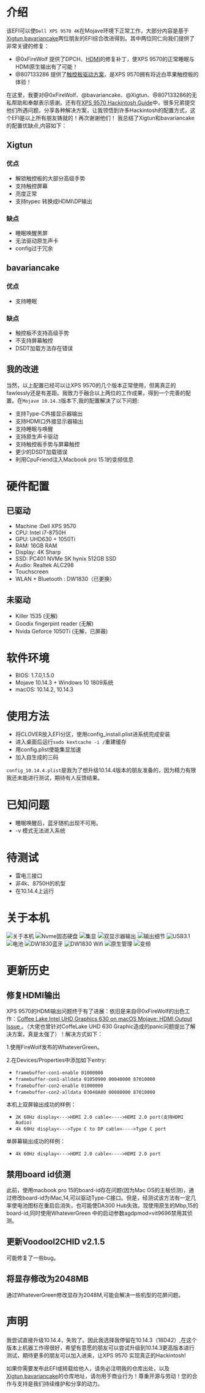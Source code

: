 # 介绍
该EFI可以使`Dell XPS 9570 4K`在Mojave环境下正常工作，大部分内容是基于[Xigtun](https://github.com/Xigtun/xps-9570-mojave),[bavariancake](https://github.com/bavariancake/XPS9570-macOS)两位朋友的EFI综合改进得到。其中两位同仁向我们提供了非常关键的修复：
* @0xFireWolf 提供了DPCH、[HDMI](https://www.tonymacx86.com/threads/fix-coffee-lake-intel-uhd-graphics-630-on-macos-mojave-hdmi-output-issue-public-testing-stage.275126/)的修复补丁，使XPS 9570的正常睡眠与HDMI原生输出有了可能！
* @807133286 提供了[触控板驱动方案](https://github.com/Xigtun/xps-9570-mojave/issues/23)，是XPS 9570拥有将近白苹果触控板的体验！

在这里，我要对@0xFireWolf、@bavariancake、@Xigtun、@807133286的无私帮助和奉献表示感谢。还有在[XPS 9570 Hackintosh Guide](https://www.tonymacx86.com/threads/wip-guide-xps-9570-hackintosh-guide.259844/)中，很多兄弟提交他们所遇问题，分享各种解决方案，让我领悟到许多Hackintosh的配置方式，这个EFI是以上所有朋友铸就的！再次谢谢他们！
我总结了Xigtun和bavariancake的配置优缺点,内容如下：
## Xigtun 
 ### 优点
 * 解锁触控板的大部分高级手势
 * 支持触控屏幕
 * 亮度正常
 * 支持typec 转换成HDMI\DP输出
 ### 缺点
 * 睡眠唤醒黑屏
 * 无法驱动原生声卡
 * config过于冗余
 
## bavariancake
 ### 优点
 * 支持睡眠

 ### 缺点
 * 触控板不支持高级手势
 * 不支持屏幕触控
 * DSDT加载方法存在错误
 
## 我的改进
当然，以上配置已经可以让XPS 9570的几个版本正常使用，但离真正的fawlessly还是有差距。我致力于融合以上两位的工作成果，得到一个完善的配置。在`Mojave 10.14.3`版本下,我的配置解决了以下问题:

 * 支持Type-C外接显示器输出
 * 支持HDMI口外接显示器输出
 * 支持睡眠与唤醒
 * 支持原生声卡驱动
 * 支持触控板手势与屏幕触控
 * 更少的DSDT加载错误
 * 利用CpuFriend注入Macbook pro 15.1的变频信息
 

# 硬件配置
 ## 已驱动
  * Machine :Dell XPS 9570
  * CPU: Intel i7-8750H
  * GPU: UHD630 + 1050Ti
  * RAM: 16GB RAM
  * Display: 4K Sharp
  * SSD: PC401 NVMe SK hynix 512GB SSD
  * Audio: Realtek ALC298
  * Touchscreen
  * WLAN + Bluetooth : DW1830（已更换）
 ## 未驱动
  * Killer 1535 (无解)
  * Goodix fingerpint reader (无解)
  * Nvida Geforce 1050Ti (无解，已屏蔽)

# 软件环境
 * BIOS: 1.7.0,1.5.0
 * Mojave 10.14.3 + Windows 10 1809系统
 * macOS: 10.14.2, 10.14.3

# 使用方法
 * 将CLOVER放入EFI分区，使用config_install.plist进系统完成安装
 * 进入桌面后运行`sudo kextcache -i /`重建缓存
 * 用config.plist使能集显加速
 * 加入自生成的三码
 
 `config_10.14.4.plist`是我为了想升级10.14.4版本的朋友准备的，因为精力有限我还未能进行测试，期待有人反馈结果。

# 已知问题
 * 睡眠唤醒后，蓝牙随机出现不可用。
 * -v 模式无法进入系统
 
# 待测试
 * 雷电三接口
 * 非4k、8750H的机型
 * 在10.14.4上运行
 
# 关于本机
![关于本机](https://github.com/LuletterSoul/Dell-XPS-15-9570-macOS-Mojave/blob/master/screenshots/2048_mem.png)
![Nvme固态硬盘](https://github.com/LuletterSoul/Dell-XPS-15-9570-macOS-Mojave/raw/master/screenshots/NVME.png)
![集显](https://github.com/LuletterSoul/Dell-XPS-15-9570-macOS-Mojave/raw/master/screenshots/Graphic.png)
![双显示器输出](https://github.com/LuletterSoul/Dell-XPS-15-9570-macOS-Mojave/raw/master/screenshots/dual_displays.png)
![输出细节](https://github.com/LuletterSoul/Dell-XPS-15-9570-macOS-Mojave/raw/master/screenshots/dual_displays_details.png)
![USB3.1](https://github.com/LuletterSoul/Dell-XPS-15-9570-macOS-Mojave/raw/master/screenshots/USB3.1.png)
![电池](https://github.com/LuletterSoul/Dell-XPS-15-9570-macOS-Mojave/raw/master/screenshots/Battery.png)
![DW1830蓝牙](https://github.com/LuletterSoul/Dell-XPS-15-9570-macOS-Mojave/raw/master/screenshots/DW1830%20Bluetooth.png)
![DW1830 Wifi](https://github.com/LuletterSoul/Dell-XPS-15-9570-macOS-Mojave/raw/master/screenshots/DW1830%20Wifi.png)
![原生管理](https://github.com/LuletterSoul/Dell-XPS-15-9570-macOS-Mojave/raw/master/screenshots/Extention.png)
![变频](https://github.com/LuletterSoul/Dell-XPS-15-9570-macOS-Mojave/raw/master/screenshots/Intel%20Turbo%20Boost.png)
# 更新历史
## 修复HDMI输出
XPS 9570的HDMI输出问题终于有了进展：依旧是来自@0xFireWolf的出色工作：[Coffee Lake Intel UHD Graphics 630 on macOS Mojave: HDMI Output Issue ](https://www.tonymacx86.com/threads/fix-coffee-lake-intel-uhd-graphics-630-on-macos-mojave-hdmi-output-issue-public-testing-stage.275126/)。（大佬也曾针对CoffeLake UHD 630 Graphic造成的panic问题提出了解决方案，真是太强了）！解决方式如下：

1.使用FireWolf发布的WhateverGreen。

2.在Devices/Properties中添加如下entry:
 * `framebuffer-con1-enable 01000000`
 * `framebuffer-con1-alldata 01050900 00040000 87010000`
 * `framebuffer-con2-enable 01000000`
 * `framebuffer-con2-alldata 03040A00 00080000 87010000`

本机上双屏输出成功的样例：
 * `2K 60Hz display<--->HDMI 2.0 cable<---->HDMI 2.0 port(支持HDMI Audio)`
 * `4k 60Hz display<--->Type C to DP cable<---->Type C port`
 
单屏幕输出成功的样例：
 * `4k 60Hz display<--->HDMI 2.0 cable<---->HDMI 2.0 port`
## 禁用board id侦测
此前，使用macbook pro 15的board-id存在问题(因为Mac OS的主板侦测)，通过修改board-id为iMac,14,可以驱动Type-C接口。但是，经测试该方法有一定几率使电池图标在重启后消失，也可能使DA300 Hub失效。现使用原生的Mbp,15的board-id,同时使用WhateverGreen 中的启动参数agdpmod=vit9696禁用其侦测。
## 更新Voodool2CHID v2.1.5
  可能修复了一些bug。
## 将显存修改为2048MB
  通过WhateverGreen修改显存为2048M,可能会解决一些机型的花屏问题。
# 声明
我尝试直接升级10.14.4，失败了。因此我选择我停留在10.14.3（18D42）,在这个版本上机器工作得很好，希望有意愿的朋友可以尝试升级到10.14.3更高版本进行测试，期待更多的朋友可以加入进来，让XPS 9570 实现真正的Hackintosh!

如果你需要发布此EFI或转载给他人，请务必注明我的仓库出处，以及[Xigtun](https://github.com/Xigtun/xps-9570-mojave),[bavariancake](https://github.com/bavariancake/XPS9570-macOS)的仓库地址，请勿用于商业行为！尊重开源与劳动！您的合作与支持是我们持续维护和分享的动力。
